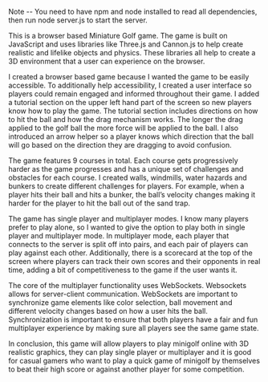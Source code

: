 Note -- You need to have npm and node installed to read all dependencies, then run node server.js to start the server. 

This is a browser based Miniature Golf game. The game is built on JavaScript and uses libraries like Three.js and Cannon.js 
to help create realistic and lifelike objects and physics. These libraries all help to create a 3D environment that a user can 
experience on the browser. 

I created a browser based game because I wanted the game to be easily accessible. To additionally help accessibility, I  created a user interface so players could remain engaged and informed throughout their game. I added a tutorial section on the upper left hand part of the screen so new players know how to play the game. The tutorial section includes directions on how to hit the ball and how the drag mechanism works. The longer the drag applied to the golf ball the more force will be applied to the ball. I also introduced an arrow helper so a player knows which direction that the ball will go based on the direction they are dragging 
to avoid confusion. 

The game features 9 courses in total. Each course gets progressively harder as the game progresses and has a unique set of challenges 
and obstacles for each course. I created walls, windmills, water hazards and bunkers to create different challenges for players. 
For example, when a player hits their ball and hits a bunker, the ball’s velocity changes making it harder for the player to hit the ball
out of the sand trap. 

The game has single player and multiplayer modes. I know many players prefer to play alone, so I wanted to give the option 
to play both in single player and multiplayer mode. In multiplayer mode, each player that connects to the server is split off into pairs, 
and each pair of players can play against each other. Additionally, there is a scorecard at the top of the screen where players 
can track their own scores and their opponents in real time, adding a bit of competitiveness to the game if the user wants it. 

The core of the multiplayer functionality uses WebSockets. Websockets allows for server-client communication. WebSockets are 
important to synchronize game elements like color selection, ball movement and different velocity changes based on how a user hits the ball. 
Synchronization is important to ensure that both players have a fair and fun multiplayer experience by making sure all players 
see the same game state.

In conclusion, this game will allow players to play minigolf online with 3D realistic graphics, they can play single player or 
multiplayer and it is good for casual gamers who want to play a quick game of minigolf by themselves to beat their high score or 
against another player for some competition.
